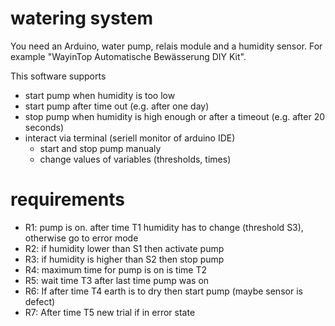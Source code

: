 # watering system

You need an Arduino, water pump, relais module and a humidity sensor. For example "WayinTop Automatische Bewässerung DIY Kit".

This software supports
* start pump when humidity is too low
* start pump after time out (e.g. after one day)
* stop pump when humidity is high enough or after a timeout (e.g. after 20 seconds)
* interact via terminal (seriell monitor of arduino IDE)
  - start and stop pump manualy
  - change values of variables (thresholds, times)
  
# requirements
* R1: pump is on. after time T1 humidity has to change (threshold S3), otherwise go to error mode
* R2: if humidity lower than S1 then activate pump
* R3: if humidity is higher than S2 then stop pump
* R4: maximum time for pump is on is time T2
* R5: wait time T3 after last time pump was on
* R6: If after time T4 earth is to dry then start pump (maybe sensor is defect)
* R7: After time T5 new trial if in error state


